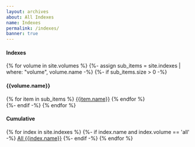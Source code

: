 ```yaml
---
layout: archives
about: All Indexes
name: Indexes
permalink: /indexes/
banner: true
---
```



<h4 class="sticky-nav home-nav">Indexes</h4>

<div class="row">
  {% for volume in site.volumes %}
  {%- assign sub_items = site.indexes | where: "volume", volume.name -%}
  {%- if sub_items.size > 0 -%}
  <div class="col s12 m4 l3">
    <div class="collection with-header">
      <h4 class="collection-header">{{volume.name}}</h4>
      {% for item in sub_items %}
        <a href="{{item.url}}" class="waves-effect collection-item">{{item.name}}</a>
      {% endfor %}
    </div>
  </div>
  {%- endif -%}
  {% endfor %}
</div>
<div class="row">
  <div class="col s12 m5 l4">
    <div class="collection with-header">
      <h4 class="collection-header">Cumulative</h4>
      {% for index in site.indexes %}
      {%- if index.name and index.volume == 'all' -%}
        <a href="{{index.url}}" class="waves-effect collection-item">All {{index.name}}</a>
      {%- endif -%}
      {% endfor %}
    </div>
  </div>
</div>
